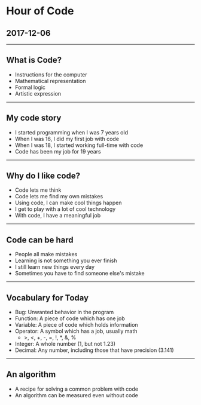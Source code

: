 # Hour of Code

## 2017-12-06

---

## What is Code?

- Instructions for the computer
- Mathematical representation
- Formal logic
- Artistic expression

---

## My code story

- I started programming when I was 7 years old
- When I was 16, I did my first job with code
- When I was 18, I started working full-time with code
- Code has been my job for 19 years

---

## Why do I like code?

- Code lets me think
- Code lets me find my own mistakes
- Using code, I can make cool things happen
- I get to play with a lot of cool technology
- With code, I have a meaningful job

---

## Code can be hard

- People all make mistakes
- Learning is not something you ever finish
- I still learn new things every day
- Sometimes you have to find someone else's mistake

---

## Vocabulary for Today

- Bug: Unwanted behavior in the program
- Function: A piece of code which has one job
- Variable: A piece of code which holds information
- Operator: A symbol which has a job, usually math
    + &gt;, &lt;, +, -, =, !, *, &, %
- Integer: A whole number (1, but not 1.23)
- Decimal: Any number, including those that have precision (3.141)

---

## An algorithm

- A recipe for solving a common problem with code
- An algorithm can be measured even without code